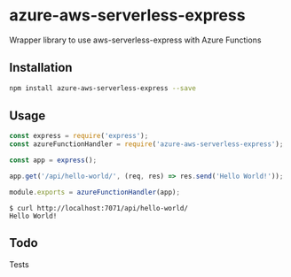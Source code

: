 # azure-aws-serverless-express

Wrapper library to use aws-serverless-express with Azure Functions

## Installation

```sh
npm install azure-aws-serverless-express --save
```

## Usage

```javascript
const express = require('express');
const azureFunctionHandler = require('azure-aws-serverless-express');

const app = express();

app.get('/api/hello-world/', (req, res) => res.send('Hello World!'));

module.exports = azureFunctionHandler(app);
```

```
$ curl http://localhost:7071/api/hello-world/
Hello World!
```

## Todo

Tests
